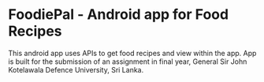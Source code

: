 # FoodiePal - Android app for Food Recipes
 This android app uses APIs to get food recipes and view within the app. App is built for the submission of an assignment in final year, General Sir John Kotelawala Defence University, Sri Lanka.
